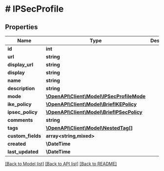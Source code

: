 # # IPSecProfile

## Properties

Name | Type | Description | Notes
------------ | ------------- | ------------- | -------------
**id** | **int** |  | [readonly]
**url** | **string** |  | [readonly]
**display_url** | **string** |  | [readonly]
**display** | **string** |  | [readonly]
**name** | **string** |  |
**description** | **string** |  | [optional]
**mode** | [**\OpenAPI\Client\Model\IPSecProfileMode**](IPSecProfileMode.md) |  |
**ike_policy** | [**\OpenAPI\Client\Model\BriefIKEPolicy**](BriefIKEPolicy.md) |  |
**ipsec_policy** | [**\OpenAPI\Client\Model\BriefIPSecPolicy**](BriefIPSecPolicy.md) |  |
**comments** | **string** |  | [optional]
**tags** | [**\OpenAPI\Client\Model\NestedTag[]**](NestedTag.md) |  | [optional]
**custom_fields** | **array<string,mixed>** |  | [optional]
**created** | **\DateTime** |  | [readonly]
**last_updated** | **\DateTime** |  | [readonly]

[[Back to Model list]](../../README.md#models) [[Back to API list]](../../README.md#endpoints) [[Back to README]](../../README.md)
